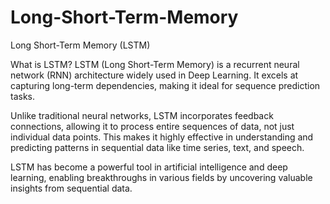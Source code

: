 # Long-Short-Term-Memory
Long Short-Term Memory (LSTM)

What is LSTM?
LSTM (Long Short-Term Memory) is a recurrent neural network (RNN) architecture widely used in Deep Learning. It excels at capturing long-term dependencies, making it ideal for sequence prediction tasks.

Unlike traditional neural networks, LSTM incorporates feedback connections, allowing it to process entire sequences of data, not just individual data points. This makes it highly effective in understanding and predicting patterns in sequential data like time series, text, and speech.

LSTM has become a powerful tool in artificial intelligence and deep learning, enabling breakthroughs in various fields by uncovering valuable insights from sequential data.
